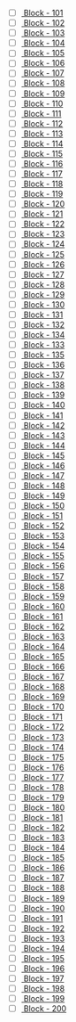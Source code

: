- [ ] [ Block - 101](http://127.0.0.1:8111/import?url=http://api.openstreetmap.org/api/0.6/map?bbox=-74.03,40.61,-74.025,40.615) 
- [ ] [ Block - 102](http://127.0.0.1:8111/import?url=http://api.openstreetmap.org/api/0.6/map?bbox=-74.015,40.73,-74.01,40.735) 
- [ ] [ Block - 103](http://127.0.0.1:8111/import?url=http://api.openstreetmap.org/api/0.6/map?bbox=-74.01,40.57,-74.005,40.575) 
- [ ] [ Block - 104](http://127.0.0.1:8111/import?url=http://api.openstreetmap.org/api/0.6/map?bbox=-74.01,40.655,-74.005,40.66) 
- [ ] [ Block - 105](http://127.0.0.1:8111/import?url=http://api.openstreetmap.org/api/0.6/map?bbox=-74.005,40.575,-74,40.58) 
- [ ] [ Block - 106](http://127.0.0.1:8111/import?url=http://api.openstreetmap.org/api/0.6/map?bbox=-74.005,40.65,-74,40.655) 
- [ ] [ Block - 107](http://127.0.0.1:8111/import?url=http://api.openstreetmap.org/api/0.6/map?bbox=-74.005,40.655,-74,40.66) 
- [ ] [ Block - 108](http://127.0.0.1:8111/import?url=http://api.openstreetmap.org/api/0.6/map?bbox=-74,40.73,-73.995,40.735) 
- [ ] [ Block - 109](http://127.0.0.1:8111/import?url=http://api.openstreetmap.org/api/0.6/map?bbox=-73.995,40.655,-73.99,40.66) 
- [ ] [ Block - 110](http://127.0.0.1:8111/import?url=http://api.openstreetmap.org/api/0.6/map?bbox=-73.99,40.58,-73.985,40.585) 
- [ ] [ Block - 111](http://127.0.0.1:8111/import?url=http://api.openstreetmap.org/api/0.6/map?bbox=-73.985,40.64,-73.98,40.645) 
- [ ] [ Block - 112](http://127.0.0.1:8111/import?url=http://api.openstreetmap.org/api/0.6/map?bbox=-73.985,40.645,-73.98,40.65) 
- [ ] [ Block - 113](http://127.0.0.1:8111/import?url=http://api.openstreetmap.org/api/0.6/map?bbox=-73.98,40.57,-73.975,40.575) 
- [ ] [ Block - 114](http://127.0.0.1:8111/import?url=http://api.openstreetmap.org/api/0.6/map?bbox=-73.98,40.615,-73.975,40.62) 
- [ ] [ Block - 115](http://127.0.0.1:8111/import?url=http://api.openstreetmap.org/api/0.6/map?bbox=-73.98,40.655,-73.975,40.66) 
- [ ] [ Block - 116](http://127.0.0.1:8111/import?url=http://api.openstreetmap.org/api/0.6/map?bbox=-73.98,40.665,-73.975,40.67) 
- [ ] [ Block - 117](http://127.0.0.1:8111/import?url=http://api.openstreetmap.org/api/0.6/map?bbox=-73.975,40.59,-73.97,40.595) 
- [ ] [ Block - 118](http://127.0.0.1:8111/import?url=http://api.openstreetmap.org/api/0.6/map?bbox=-73.975,40.665,-73.97,40.67) 
- [ ] [ Block - 119](http://127.0.0.1:8111/import?url=http://api.openstreetmap.org/api/0.6/map?bbox=-73.975,40.735,-73.97,40.74) 
- [ ] [ Block - 120](http://127.0.0.1:8111/import?url=http://api.openstreetmap.org/api/0.6/map?bbox=-73.975,40.79,-73.97,40.795) 
- [ ] [ Block - 121](http://127.0.0.1:8111/import?url=http://api.openstreetmap.org/api/0.6/map?bbox=-73.97,40.575,-73.965,40.58) 
- [ ] [ Block - 122](http://127.0.0.1:8111/import?url=http://api.openstreetmap.org/api/0.6/map?bbox=-73.97,40.58,-73.965,40.585) 
- [ ] [ Block - 123](http://127.0.0.1:8111/import?url=http://api.openstreetmap.org/api/0.6/map?bbox=-73.97,40.63,-73.965,40.635) 
- [ ] [ Block - 124](http://127.0.0.1:8111/import?url=http://api.openstreetmap.org/api/0.6/map?bbox=-73.97,40.775,-73.965,40.78) 
- [ ] [ Block - 125](http://127.0.0.1:8111/import?url=http://api.openstreetmap.org/api/0.6/map?bbox=-73.965,40.575,-73.96,40.58) 
- [ ] [ Block - 126](http://127.0.0.1:8111/import?url=http://api.openstreetmap.org/api/0.6/map?bbox=-73.965,40.58,-73.96,40.585) 
- [ ] [ Block - 127](http://127.0.0.1:8111/import?url=http://api.openstreetmap.org/api/0.6/map?bbox=-73.965,40.63,-73.96,40.635) 
- [ ] [ Block - 128](http://127.0.0.1:8111/import?url=http://api.openstreetmap.org/api/0.6/map?bbox=-73.965,40.635,-73.96,40.64) 
- [ ] [ Block - 129](http://127.0.0.1:8111/import?url=http://api.openstreetmap.org/api/0.6/map?bbox=-73.965,40.655,-73.96,40.66) 
- [ ] [ Block - 130](http://127.0.0.1:8111/import?url=http://api.openstreetmap.org/api/0.6/map?bbox=-73.965,40.775,-73.96,40.78) 
- [ ] [ Block - 131](http://127.0.0.1:8111/import?url=http://api.openstreetmap.org/api/0.6/map?bbox=-73.96,40.575,-73.955,40.58) 
- [ ] [ Block - 132](http://127.0.0.1:8111/import?url=http://api.openstreetmap.org/api/0.6/map?bbox=-73.96,40.58,-73.955,40.585) 
- [ ] [ Block - 134](http://127.0.0.1:8111/import?url=http://api.openstreetmap.org/api/0.6/map?bbox=-73.955,40.58,-73.95,40.585) 
- [ ] [ Block - 133](http://127.0.0.1:8111/import?url=http://api.openstreetmap.org/api/0.6/map?bbox=-73.955,40.575,-73.95,40.58) 
- [ ] [ Block - 135](http://127.0.0.1:8111/import?url=http://api.openstreetmap.org/api/0.6/map?bbox=-73.955,40.645,-73.95,40.65) 
- [ ] [ Block - 136](http://127.0.0.1:8111/import?url=http://api.openstreetmap.org/api/0.6/map?bbox=-73.95,40.76,-73.945,40.765) 
- [ ] [ Block - 137](http://127.0.0.1:8111/import?url=http://api.openstreetmap.org/api/0.6/map?bbox=-73.95,40.765,-73.945,40.77) 
- [ ] [ Block - 138](http://127.0.0.1:8111/import?url=http://api.openstreetmap.org/api/0.6/map?bbox=-73.95,40.77,-73.945,40.775) 
- [ ] [ Block - 139](http://127.0.0.1:8111/import?url=http://api.openstreetmap.org/api/0.6/map?bbox=-73.95,40.8,-73.945,40.805) 
- [ ] [ Block - 140](http://127.0.0.1:8111/import?url=http://api.openstreetmap.org/api/0.6/map?bbox=-73.945,40.745,-73.94,40.75) 
- [ ] [ Block - 141](http://127.0.0.1:8111/import?url=http://api.openstreetmap.org/api/0.6/map?bbox=-73.945,40.755,-73.94,40.76) 
- [ ] [ Block - 142](http://127.0.0.1:8111/import?url=http://api.openstreetmap.org/api/0.6/map?bbox=-73.945,40.85,-73.94,40.855) 
- [ ] [ Block - 143](http://127.0.0.1:8111/import?url=http://api.openstreetmap.org/api/0.6/map?bbox=-73.94,40.575,-73.935,40.58) 
- [ ] [ Block - 144](http://127.0.0.1:8111/import?url=http://api.openstreetmap.org/api/0.6/map?bbox=-73.94,40.58,-73.935,40.585) 
- [ ] [ Block - 145](http://127.0.0.1:8111/import?url=http://api.openstreetmap.org/api/0.6/map?bbox=-73.94,40.585,-73.935,40.59) 
- [ ] [ Block - 146](http://127.0.0.1:8111/import?url=http://api.openstreetmap.org/api/0.6/map?bbox=-73.94,40.75,-73.935,40.755) 
- [ ] [ Block - 147](http://127.0.0.1:8111/import?url=http://api.openstreetmap.org/api/0.6/map?bbox=-73.935,40.69,-73.93,40.695) 
- [ ] [ Block - 148](http://127.0.0.1:8111/import?url=http://api.openstreetmap.org/api/0.6/map?bbox=-73.935,40.725,-73.93,40.73) 
- [ ] [ Block - 149](http://127.0.0.1:8111/import?url=http://api.openstreetmap.org/api/0.6/map?bbox=-73.93,40.585,-73.925,40.59) 
- [ ] [ Block - 150](http://127.0.0.1:8111/import?url=http://api.openstreetmap.org/api/0.6/map?bbox=-73.93,40.635,-73.925,40.64) 
- [ ] [ Block - 151](http://127.0.0.1:8111/import?url=http://api.openstreetmap.org/api/0.6/map?bbox=-73.93,40.64,-73.925,40.645) 
- [ ] [ Block - 152](http://127.0.0.1:8111/import?url=http://api.openstreetmap.org/api/0.6/map?bbox=-73.93,40.67,-73.925,40.675) 
- [ ] [ Block - 153](http://127.0.0.1:8111/import?url=http://api.openstreetmap.org/api/0.6/map?bbox=-73.93,40.725,-73.925,40.73) 
- [ ] [ Block - 154](http://127.0.0.1:8111/import?url=http://api.openstreetmap.org/api/0.6/map?bbox=-73.93,40.81,-73.925,40.815) 
- [ ] [ Block - 155](http://127.0.0.1:8111/import?url=http://api.openstreetmap.org/api/0.6/map?bbox=-73.93,40.855,-73.925,40.86) 
- [ ] [ Block - 156](http://127.0.0.1:8111/import?url=http://api.openstreetmap.org/api/0.6/map?bbox=-73.925,40.555,-73.92,40.56) 
- [ ] [ Block - 157](http://127.0.0.1:8111/import?url=http://api.openstreetmap.org/api/0.6/map?bbox=-73.925,40.56,-73.92,40.565) 
- [ ] [ Block - 158](http://127.0.0.1:8111/import?url=http://api.openstreetmap.org/api/0.6/map?bbox=-73.925,40.585,-73.92,40.59) 
- [ ] [ Block - 159](http://127.0.0.1:8111/import?url=http://api.openstreetmap.org/api/0.6/map?bbox=-73.925,40.635,-73.92,40.64) 
- [ ] [ Block - 160](http://127.0.0.1:8111/import?url=http://api.openstreetmap.org/api/0.6/map?bbox=-73.925,40.72,-73.92,40.725) 
- [ ] [ Block - 161](http://127.0.0.1:8111/import?url=http://api.openstreetmap.org/api/0.6/map?bbox=-73.925,40.725,-73.92,40.73) 
- [ ] [ Block - 162](http://127.0.0.1:8111/import?url=http://api.openstreetmap.org/api/0.6/map?bbox=-73.925,40.73,-73.92,40.735) 
- [ ] [ Block - 163](http://127.0.0.1:8111/import?url=http://api.openstreetmap.org/api/0.6/map?bbox=-73.925,40.88,-73.92,40.885) 
- [ ] [ Block - 164](http://127.0.0.1:8111/import?url=http://api.openstreetmap.org/api/0.6/map?bbox=-73.92,40.56,-73.915,40.565) 
- [ ] [ Block - 165](http://127.0.0.1:8111/import?url=http://api.openstreetmap.org/api/0.6/map?bbox=-73.92,40.705,-73.915,40.71) 
- [ ] [ Block - 166](http://127.0.0.1:8111/import?url=http://api.openstreetmap.org/api/0.6/map?bbox=-73.92,40.71,-73.915,40.715) 
- [ ] [ Block - 167](http://127.0.0.1:8111/import?url=http://api.openstreetmap.org/api/0.6/map?bbox=-73.92,40.72,-73.915,40.725) 
- [ ] [ Block - 168](http://127.0.0.1:8111/import?url=http://api.openstreetmap.org/api/0.6/map?bbox=-73.92,40.725,-73.915,40.73) 
- [ ] [ Block - 169](http://127.0.0.1:8111/import?url=http://api.openstreetmap.org/api/0.6/map?bbox=-73.92,40.775,-73.915,40.78) 
- [ ] [ Block - 170](http://127.0.0.1:8111/import?url=http://api.openstreetmap.org/api/0.6/map?bbox=-73.915,40.56,-73.91,40.565) 
- [ ] [ Block - 171](http://127.0.0.1:8111/import?url=http://api.openstreetmap.org/api/0.6/map?bbox=-73.915,40.62,-73.91,40.625) 
- [ ] [ Block - 172](http://127.0.0.1:8111/import?url=http://api.openstreetmap.org/api/0.6/map?bbox=-73.915,40.645,-73.91,40.65) 
- [ ] [ Block - 173](http://127.0.0.1:8111/import?url=http://api.openstreetmap.org/api/0.6/map?bbox=-73.915,40.7,-73.91,40.705) 
- [ ] [ Block - 174](http://127.0.0.1:8111/import?url=http://api.openstreetmap.org/api/0.6/map?bbox=-73.915,40.71,-73.91,40.715) 
- [ ] [ Block - 175](http://127.0.0.1:8111/import?url=http://api.openstreetmap.org/api/0.6/map?bbox=-73.915,40.72,-73.91,40.725) 
- [ ] [ Block - 176](http://127.0.0.1:8111/import?url=http://api.openstreetmap.org/api/0.6/map?bbox=-73.915,40.745,-73.91,40.75) 
- [ ] [ Block - 177](http://127.0.0.1:8111/import?url=http://api.openstreetmap.org/api/0.6/map?bbox=-73.915,40.83,-73.91,40.835) 
- [ ] [ Block - 178](http://127.0.0.1:8111/import?url=http://api.openstreetmap.org/api/0.6/map?bbox=-73.915,40.88,-73.91,40.885) 
- [ ] [ Block - 179](http://127.0.0.1:8111/import?url=http://api.openstreetmap.org/api/0.6/map?bbox=-73.915,40.89,-73.91,40.895) 
- [ ] [ Block - 180](http://127.0.0.1:8111/import?url=http://api.openstreetmap.org/api/0.6/map?bbox=-73.915,40.895,-73.91,40.9) 
- [ ] [ Block - 181](http://127.0.0.1:8111/import?url=http://api.openstreetmap.org/api/0.6/map?bbox=-73.91,40.605,-73.905,40.61) 
- [ ] [ Block - 182](http://127.0.0.1:8111/import?url=http://api.openstreetmap.org/api/0.6/map?bbox=-73.91,40.64,-73.905,40.645) 
- [ ] [ Block - 183](http://127.0.0.1:8111/import?url=http://api.openstreetmap.org/api/0.6/map?bbox=-73.91,40.655,-73.905,40.66) 
- [ ] [ Block - 184](http://127.0.0.1:8111/import?url=http://api.openstreetmap.org/api/0.6/map?bbox=-73.91,40.695,-73.905,40.7) 
- [ ] [ Block - 185](http://127.0.0.1:8111/import?url=http://api.openstreetmap.org/api/0.6/map?bbox=-73.91,40.7,-73.905,40.705) 
- [ ] [ Block - 186](http://127.0.0.1:8111/import?url=http://api.openstreetmap.org/api/0.6/map?bbox=-73.91,40.705,-73.905,40.71) 
- [ ] [ Block - 187](http://127.0.0.1:8111/import?url=http://api.openstreetmap.org/api/0.6/map?bbox=-73.91,40.71,-73.905,40.715) 
- [ ] [ Block - 188](http://127.0.0.1:8111/import?url=http://api.openstreetmap.org/api/0.6/map?bbox=-73.91,40.72,-73.905,40.725) 
- [ ] [ Block - 189](http://127.0.0.1:8111/import?url=http://api.openstreetmap.org/api/0.6/map?bbox=-73.91,40.81,-73.905,40.815) 
- [ ] [ Block - 190](http://127.0.0.1:8111/import?url=http://api.openstreetmap.org/api/0.6/map?bbox=-73.91,40.825,-73.905,40.83) 
- [ ] [ Block - 191](http://127.0.0.1:8111/import?url=http://api.openstreetmap.org/api/0.6/map?bbox=-73.91,40.895,-73.905,40.9) 
- [ ] [ Block - 192](http://127.0.0.1:8111/import?url=http://api.openstreetmap.org/api/0.6/map?bbox=-73.905,40.635,-73.9,40.64) 
- [ ] [ Block - 193](http://127.0.0.1:8111/import?url=http://api.openstreetmap.org/api/0.6/map?bbox=-73.905,40.7,-73.9,40.705) 
- [ ] [ Block - 194](http://127.0.0.1:8111/import?url=http://api.openstreetmap.org/api/0.6/map?bbox=-73.905,40.705,-73.9,40.71) 
- [ ] [ Block - 195](http://127.0.0.1:8111/import?url=http://api.openstreetmap.org/api/0.6/map?bbox=-73.905,40.715,-73.9,40.72) 
- [ ] [ Block - 196](http://127.0.0.1:8111/import?url=http://api.openstreetmap.org/api/0.6/map?bbox=-73.905,40.72,-73.9,40.725) 
- [ ] [ Block - 197](http://127.0.0.1:8111/import?url=http://api.openstreetmap.org/api/0.6/map?bbox=-73.905,40.745,-73.9,40.75) 
- [ ] [ Block - 198](http://127.0.0.1:8111/import?url=http://api.openstreetmap.org/api/0.6/map?bbox=-73.905,40.765,-73.9,40.77) 
- [ ] [ Block - 199](http://127.0.0.1:8111/import?url=http://api.openstreetmap.org/api/0.6/map?bbox=-73.905,40.875,-73.9,40.88) 
- [ ] [ Block - 200](http://127.0.0.1:8111/import?url=http://api.openstreetmap.org/api/0.6/map?bbox=-73.905,40.895,-73.9,40.9) 
